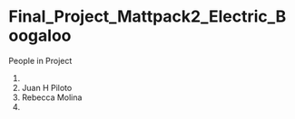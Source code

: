 # Final_Project_Mattpack2_Electric_Boogaloo


People in Project

1. 
2. Juan H Piloto
3. Rebecca Molina
4.
